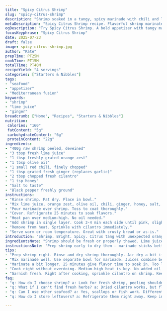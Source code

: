 ```yaml
---
title: "Spicy Citrus Shrimp"
slug: "spicy-citrus-shrimp"
description: "Shrimp soaked in a tangy, spicy marinade with chili and lime. The zest of orange replaces some lime for a twist. Garlic replaced with ginger for fresh heat. Marinate slightly longer. Quick to prepare, ideal for a casual appetizer. Balanced heat that doesn’t overpower. No dairy, no eggs, no nuts. Simple, bold flavors enhanced by fresh herbs. Great finger food with a kick."
metaDescription: "Spicy Citrus Shrimp recipe. Flavorful shrimp marinated with lime, orange zest, and ginger. Simple to prepare for any gathering."
ogDescription: "Try Spicy Citrus Shrimp. A bold appetizer with tangy marinade and zesty flavors. Ideal for casual bites."
focusKeyphrase: "Spicy Citrus Shrimp"
date: 2025-07-23
draft: false
image: spicy-citrus-shrimp.jpg
author: "Kate"
prepTime: PT25M
cookTime: PT15M
totalTime: PT40M
recipeYield: "4 servings"
categories: ["Starters & Nibbles"]
tags:
- "seafood"
- "appetizer"
- "Mediterranean fusion"
keywords:
- "shrimp"
- "lime juice"
- "ginger"
breadcrumb: ["Home", "Recipes", "Starters & Nibbles"]
nutrition: 
 calories: "160"
 fatContent: "5g"
 carbohydrateContent: "6g"
 proteinContent: "22g"
ingredients:
- "400g raw shrimp peeled, deveined"
- "3 tbsp fresh lime juice"
- "1 tbsp freshly grated orange zest"
- "1 tbsp olive oil"
- "1 small red chili, finely chopped"
- "1 tbsp grated fresh ginger (replaces garlic)"
- "2 tbsp chopped fresh cilantro"
- "1 tsp honey"
- "Salt to taste"
- "Black pepper freshly ground"
instructions:
- "Rinse shrimp. Pat dry. Place in bowl."
- "Mix lime juice, orange zest, olive oil, chili, ginger, honey, salt, pepper in separate bowl."
- "Pour marinade over shrimp. Toss to coat thoroughly."
- "Cover. Refrigerate 25 minutes to soak flavors."
- "Heat pan over medium-high. No oil needed."
- "Add shrimp in single layer. Cook 3-4 min each side until pink, slightly charred edges."
- "Remove from heat. Sprinkle with cilantro immediately."
- "Serve warm or room temperature. Great with crusty bread or as-is."
introduction: "Shrimp. Bright. Spicy. Citrus tang with unexpected orange zest. Ginger’s sharp bite takes garlic’s place. Marinade needing a little patience but worth it. Hot pan kiss, not boiled, keeps tender. Quick snack charm here. Clean ingredients. No lactose, no nuts, no eggs. Perfect for chats or quick bites. Straightforward. Bold. Inviting."
ingredientsNote: "Shrimp should be fresh or properly thawed. Lime juice essential for acidity, but fresh orange zest adds a slightly sweeter, aromatic twist. Fresh chili can be adjusted or replaced with chili flakes if necessary. Ginger replaces garlic for a zestier, fresher heat profile. Olive oil adds subtle richness and softens the lime’s sharpness. Honey balances the chili heat with touch of sweetness. Fresh cilantro adds herbal brightness at the end. Salt and pepper simple but critical for seasoning."
instructionsNote: "Prep shrimp early to dry them – marinade sticks better. Mixing marinade separately ensures even flavor coating. Don’t rush marinating; flavors build over 20-25 minutes. Cooking on medium-high without excess oil allows slight charring and prevents toughness. Flip gently. Overcooking shrinks shrimp. Sprinkle cilantro last to keep flavor fresh and vibrant. Serve straight away. Room temperature brings flavors alive. No plating rules. Casual, tasty, easy."
tips:
- "Prep shrimp right. Rinse and dry shrimp thoroughly. Air dry a bit if possible. Helps the marinade stick. More flavor, better texture. Shrimp should be cleaned well. Keep it fresh. Frozen shrimp? Thaw completely first. Not sitting in water."
- "Mix marinade well. Use separate bowl for marinade. Juices combine better this way. Get lime juice, orange zest, olive oil, chili, ginger, honey, salt, and pepper together. Whisk thoroughly. Pour a good coat on the shrimp. Make sure every piece gets flavor."
- "Marinate a bit longer. 25 minutes give flavor time to soak in. Too little time means too light flavor. Check the shrimp, see how it’s soaking up. If rushed, it won’t be as great. Patience brings a bolder taste."
- "Cook right without overdoing. Medium-high heat is key. No added oil helps char shrimp effectively. Shrimp cooks fast, around 3-4 minutes a side. Timing matters. Overcooked shrimp gets tough. Remove right once it’s pink and slightly charred."
- "Garnish fresh. Right after cooking, sprinkle cilantro on shrimp. Keeps flavor bright. Don't hold back on the herbs. You want that fresh touch at the end. Serve warm. Chilled is fine too, but warm enhances taste."
faq:
- "q: How do I choose shrimp? a: Look for fresh shrimp, peeling shouldn’t be tough. Color should be clear, not cloudy. Sizing matters too. Larger shrimp are nice for bite. But smaller ones work well too. Adjust cooking time based on sizes."
- "q: What if I can't find fresh herbs? a: Dried cilantro works, but flavor is less bright. Adjust amount. Use less than fresh. Really try to get fresh if possible. But in a pinch, go with whatever you have on hand. Make it work."
- "q: Can I use other seafood? a: Yes, scallops or fish work. Different texture. Adjust cooking time as needed. Fish cooks faster. Watch closely. Flavors still work with them, just experiment some. Keep an eye on timing."
- "q: How do I store leftovers? a: Refrigerate them right away. Keep in air-tight container. Good for a couple of days. Reheat gently. Or enjoy cold. Don’t forget your shrimp – tastes great even the next day."

---
```

